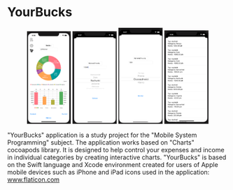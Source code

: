 # YourBucks
<p align="center">
<img src="screenshots/main_screen.png" width="20%" height="20%">
    <img src="screenshots/expenditure_screen.png" width="20%" height="20%">
    <img src="screenshots/income_screen.png" width="20%" height="18%">
    <img src="screenshots/transactions_screen.png" width="20%" height="20%">
</p>

"YourBucks" application is a study project for the "Mobile System Programming" subject.
The application works based on "Charts" cocoapods library.
It is designed to help control your expenses and income in individual categories by creating interactive charts. 
"YourBucks" is based on the Swift language and Xcode environment created for users of Apple mobile devices such as iPhone and iPad
icons used in the application: www.flaticon.com


